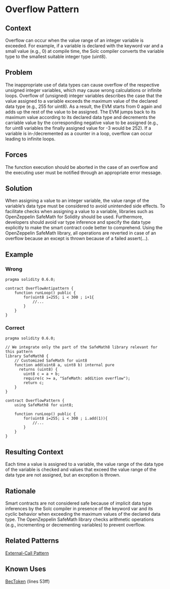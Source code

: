 # Overflow Pattern
## Context
Overflow can occur when the value range of an integer variable is exceeded. For example, if a variable is declared with the keyword var and a small value (e.g., 0) at compile time, the Solc compiler converts the variable type to the smallest suitable integer type (uint8).

## Problem
The inappropriate use of data types can cause overflow of the respective unsigned integer variables, which may cause wrong calculations or infinite loops. Overflow of (unsigned) integer variables describes the case that the value assigned to a variable exceeds the maximum value of the declared data type (e.g., 255 for uint8). As a result, the EVM starts from 0 again and adds up the rest of the value to be assigned. The EVM jumps back to its maximum value according to its declared data type and decrements the carriable value by the corresponding negative value to be assigned (e.g., for uint8 variables the finally assigned value for -3 would be 252). If a variable is in-/decremented as a counter in a loop, overflow can occur leading to infinite loops.

## Forces
The function execution should be aborted in the case of an overflow and the executing user must be notified through an appropriate error message.

## Solution
When assigning a value to an integer variable, the value range of the variable’s data type must be considered to avoid unintended side effects. To facilitate checks when assigning a value to a variable, libraries such as OpenZeppelin SafeMath for Solidity should be used. Furthermore, developers should avoid var type inference and specify the data type explicitly to make the smart contract code better to comprehend. Using the OpenZeppelin SafeMath library, all operations are reverted in case of an overflow because an except is thrown because of a failed assert(…).

## Example

### Wrong
```Solidity 
pragma solidity 0.6.0;

contract OverflowAntipattern {
    function runLoop() public {
        for(uint8 i=255; i < 300 ; i+1{
            //...
        }
    }
}

```
### Correct
```Solidity 
pragma solidity 0.6.0;

// We integrate only the part of the SafeMath8 library relevant for this pattern 
library SafeMath8 {
    // Customized SafeMath for uint8
    function add(uint8 a, uint8 b) internal pure
      returns (uint8) {
        uint8 c = a + b;
        require(c >= a, "SafeMath: addition overflow");
        return c;
    }
}

contract OverflowPattern {
    using SafeMath8 for uint8;
       
    function runLoop() public {
        for(uint8 i=255; i < 300 ; i.add(1)){
            //...
        }
    }
}
```
## Resulting Context
Each time a value is assigned to a variable, the value range of the data type of the variable is checked and values that exceed the value range of the data type are not assigned, but an exception is thrown.
## Rationale
Smart contracts are not considered safe because of implicit data type inferences by the Solc compiler in presence of the keyword var and its cyclic behavior when exceeding the maximum values of the declared data type. The OpenZeppelin SafeMath library checks arithmetic operations (e.g., incrementing or decrementing variables) to prevent overflow.
## Related Patterns
[External-Call Pattern](../External-Call%20Pattern/README.md)
## Known Uses
[BecToken](https://etherscan.io/address/0xc5d105e63711398af9bbff092d4b6769c82f793d#code) (lines 53ff)
